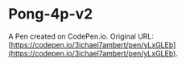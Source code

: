 # Pong-4p-v2

A Pen created on CodePen.io. Original URL: [https://codepen.io/3ichael7ambert/pen/yLxGLEb](https://codepen.io/3ichael7ambert/pen/yLxGLEb).

